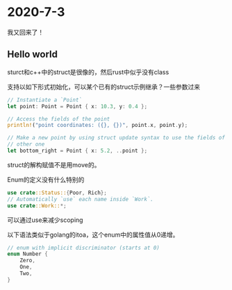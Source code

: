 # 2020-7-3

我又回来了！

## Hello world


sturct和c++中的struct是很像的，然后rust中似乎没有class


支持以如下形式初始化，可以某个已有的struct示例继承？一些参数过来

``` rust
// Instantiate a `Point`
let point: Point = Point { x: 10.3, y: 0.4 };

// Access the fields of the point
println!("point coordinates: ({}, {})", point.x, point.y);

// Make a new point by using struct update syntax to use the fields of our
// other one
let bottom_right = Point { x: 5.2, ..point };
```

struct的解构赋值不是用move的。

Enum的定义没有什么特别的

``` rust
use crate::Status::{Poor, Rich};
// Automatically `use` each name inside `Work`.
use crate::Work::*;
```

可以通过use来减少scoping



以下语法类似于golang的itoa，这个enum中的属性值从0递增。
``` rust
// enum with implicit discriminator (starts at 0)
enum Number {
    Zero,
    One,
    Two,
}
```


